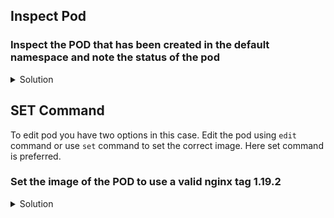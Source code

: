 ## Inspect Pod
### Inspect the POD that has been created in the default namespace and note the status of the pod

<details>
  <summary>Solution</summary>
    Use the get command to view the pods in default namespace  
        
    `kubectl get pod`{{execute}}  
    
    As you notice the status of the pod named ```error-pod``` is "ErrImagePull". To more understand the reason run the describe command to view the events.  

    `kubectl describe pod error-pod`{{execute}}  

    In the events it shows the reason for the failure as "Failed to pull image nginx:1.1.1" which is expected as there is not tag 1.1.1 for this image. 

</details>

## SET Command
To edit pod you have two options in this case. Edit the pod using ```edit``` command or use ```set``` command to set the correct image. Here set command is preferred.

### Set the image of the POD to use a valid nginx tag 1.19.2

<details>
  <summary>Solution</summary>
    set command is handy if image is the only changes to be done. To use this you need to know what is the name of the conainer defined in the pod. In this case the container name is ```nginx```
        
    `kubectl set image pod error-pod nginx=nginx:1.19.2 `{{execute}}  

    You can inspect the status of the Pod using the Watch using --watch or -w

    `kubectl get pod error-pod -w`{{execute}}
</details>


